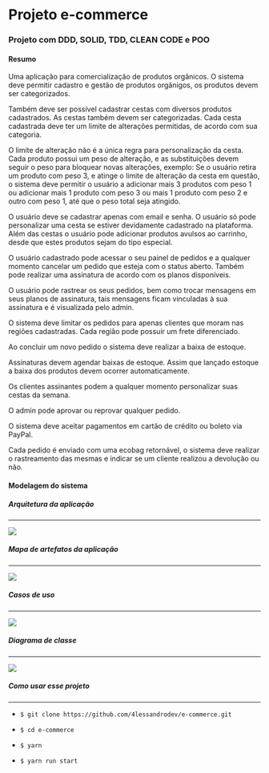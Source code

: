 # Projeto e-commerce

### Projeto com DDD, SOLID, TDD, CLEAN CODE e POO

#### Resumo

Uma aplicação para comercialização de produtos orgânicos.
O sistema deve permitir cadastro e gestão de produtos orgânigos,
os produtos devem ser categorizados.

Também deve ser possível cadastrar cestas com diversos produtos cadastrados.
As cestas também devem ser categorizadas.
Cada cesta cadastrada deve ter um limite de alterações permitidas, de acordo
com sua categoria.

O limite de alteração não é a única regra para personalização da cesta.
Cada produto possui um peso de alteração, e as substituições devem
seguir o peso para bloquear novas alterações, exemplo:
Se o usuário retira um produto com peso 3, e atinge o limite de alteração
da cesta em questão, o sistema deve permitir o usuário a adicionar mais 3
produtos com peso 1 ou adicionar mais 1 produto com peso 3 ou mais 1 produto
com peso 2 e outro com peso 1, até que o peso total seja atingido.

O usuário deve se cadastrar apenas com email e senha.
O usuário só pode personalizar uma cesta se estiver devidamente cadastrado na plataforma.
Além das cestas o usuário pode adicionar produtos avulsos ao carrinho, desde
que estes produtos sejam do tipo especial.

O usuário cadastrado pode acessar o seu painel de pedidos e a qualquer momento
cancelar um pedido que esteja com o status aberto.
Também pode realizar uma assinatura de acordo com os planos disponíveis.

O usuário pode rastrear os seus pedidos, bem como trocar mensagens em seus planos
de assinatura, tais mensagens ficam vinculadas à sua assinatura e é visualizada pelo admin.

O sistema deve limitar os pedidos para apenas clientes que moram nas regiões cadastradas.
Cada região pode possuir um frete diferenciado.

Ao concluir um novo pedido o sistema deve realizar a baixa de estoque.

Assinaturas devem agendar baixas de estoque. Assim que lançado estoque a baixa dos
produtos devem ocorrer automaticamente.

Os clientes assinantes podem a qualquer momento personalizar suas cestas da semana.

O admin pode aprovar ou reprovar qualquer pedido.

O sistema deve aceitar pagamentos em cartão de crédito ou boleto via PayPal.

Cada pedido é enviado com uma ecobag retornável, o sistema deve realizar o rastreamento
das mesmas e indicar se um cliente realizou a devolução ou não.

#### Modelagem do sistema

##### Arquitetura da aplicação

---

![](./readme/ApiArchitecture.png)

##### Mapa de artefatos da aplicação

---

![](./readme/Artifacts.png)

##### Casos de uso

---

![](./readme/UseCase.png)

##### Diagrama de classe

---

![](./readme/ClassesDiagram.png)

##### Como usar esse projeto

---

- `$ git clone https://github.com/4lessandrodev/e-commerce.git`

- `$ cd e-commerce `

- `$ yarn `

- `$ yarn run start `

